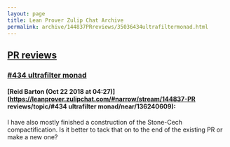 ```yaml
---
layout: page
title: Lean Prover Zulip Chat Archive 
permalink: archive/144837PRreviews/35036434ultrafiltermonad.html
---
```


## [PR reviews](index.html)
### [#434 ultrafilter monad](35036434ultrafiltermonad.html)

#### [Reid Barton (Oct 22 2018 at 04:27)](https://leanprover.zulipchat.com/#narrow/stream/144837-PR reviews/topic/#434 ultrafilter monad/near/136240609):
I have also mostly finished a construction of the Stone-Cech compactification. Is it better to tack that on to the end of the existing PR or make a new one?

